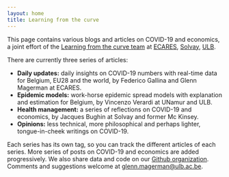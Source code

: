 ```yaml
---
layout: home
title: Learning from the curve
---
```

This page contains various blogs and articles on COVID-19 and economics, a joint effort of the [Learning from the curve team](https://learning-from-the-curve.github.io/about/) at [ECARES](https://ecares.ulb.be/), [Solvay](https://www.solvay.edu/en/), [ULB](https://www.ulb.be/).

There are currently three series of articles:

- **Daily updates:** daily insights on COVID-19 numbers with real-time data for Belgium, EU28 and the world, by Federico Gallina and Glenn Magerman at ECARES.
- **Epidemic models:** work-horse epidemic spread models with explanation and estimation for Belgium, by Vincenzo Verardi at UNamur and ULB.
- **Health management:** a series of reflections on COVID-19 and economics, by Jacques Bughin at Solvay and former Mc Kinsey.
- **Opinions:** less technical, more philosophical and perhaps lighter, tongue-in-cheek writings on COVID-19.

Each series has its own tag, so you can track the different articles of each series.
More series of posts on COVID-19 and economics are added progressively.
We also share data and code on our [Github organization](https://github.com/Learning-from-the-curve).
Comments and suggestions welcome at [glenn.magerman@ulb.ac.be](mailto:glenn.magerman@ulb.ac.be).
